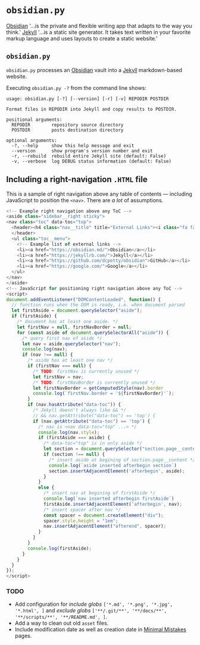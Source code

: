 # `obsidian.py`

[Obsidian](https://obsidian.md/) '&hellip;is the private and flexible writing app that adapts to the way you think.' [Jekyll](https://jekyllrb.com) '&hellip;is a static site generator. It takes text written in your favorite markup language and uses layouts to create a static website.' 

## `obsidian.py`

`obsidian.py` processes an [Obsidian](https://obsidian.md/) vault into a [Jekyll](https://jekyllrb.com) markdown-based website.

Executing `obsidian.py -?` from the command line shows:

```python3
usage: obsidian.py [-?] [--version] [-r] [-v] REPODIR POSTDIR

Format files in REPODIR into Jekyll and copy results to POSTDIR.

positional arguments:
  REPODIR        repository source directory
  POSTDIR        posts destination directory

optional arguments:
  -?, --help     show this help message and exit
  --version      show program's version number and exit
  -r, --rebuild  rebuild entire Jekyll site (default: False)
  -v, --verbose  log DEBUG status information (default: False)
```

## Including a right-navigation `.HTML` file

This is a sample of right navigation above any table of contents &mdash; including JavaScript to position the `<nav>`. There are *a lot* of assumptions.

```js
<!-- Example right navigation above any ToC -->
<aside class="sidebar__right sticky">
<nav class="toc" data-toc="top">
  <header><h4 class="nav__title" title="External Links"><i class="fa fa-link"></i> External Links</h4>
  </header>
  <ul class="toc__menu">
    <!-- Example list of external links -->
    <li><a href="https://obsidian.md/">Obsidian</a></li>
    <li><a href="https://jekyllrb.com/">Jekyll</a></li>
    <li><a href="https://github.com/dcpetty/obsidian">GitHub</a></li>
    <li><a href="https://google.com/">Google</a></li>
  </ul>
</nav>
</aside>
<!-- JavaScript for positioning right navigation above any ToC -->
<script>
document.addEventListener("DOMContentLoaded", function() {
  // function runs when the DOM is ready, i.e. when document parsed
  let firstAside = document.querySelector("aside");
  if (firstAside) {
    /* document has at least one aside. */
    let firstNav = null, firstNavBorder = null;
    for (const aside of document.querySelectorAll("aside")) {
      /* query first nav of aside */
      let nav = aside.querySelector("nav");
      console.log(nav);
      if (nav !== null) {
        /* aside has at least one nav */
        if (firstNav === null) {
          /* TODO: firstNav is currently unused */
          let firstNav = nav;
          /* TODO: firstNavBorder is currently unused */
          let firstNavBorder = getComputedStyle(nav).border
          console.log(`firstNav.border = '${firstNavBorder}'`);
        }
        if (nav.hasAttribute("data-toc")) {
          /* Jekyll doesn't always like && */
          // && nav.getAttribute("data-toc") == 'top') {
          if (nav.getAttribute("data-toc") == 'top') {
            /* nav is <nav data-toc="top" ...> */
            console.log(nav.style);
            if (firstAside === aside) {
              /* data-toc="top" is in only aside */
              let section = document.querySelector("section.page__content");
              if (section !== null) {
                /* insert aside at begining of section.page__content */
                console.log(`aside inserted afterbegin section`)
                section.insertAdjacentElement('afterbegin', aside);
              }
            }
            else {
              /* insert nav at begining of firstAside */
              console.log(`nav inserted afterbegin firstAside`)
              firstAside.insertAdjacentElement('afterbegin', nav);   
              /* insert spacer after nav */
              const spacer = document.createElement("div");
              spacer.style.height = "1em";
              nav.insertAdjacentElement("afterend", spacer);
            }
          }
        }
        console.log(firstAside);
      }
    }
  }
});
</script>
```

### TODO

- Add configuration for *include globs* `['*.md', '*.png', '*.jpg', '*.html', ]` and *exclude globs* `['**/.git/**', '**/docs/**', '**/scripts/**', '**/README.md', ]`.
- Add a way to clean out old `asset` files.
- Include modification date as well as creation date in [Minimal Mistakes]() pages.